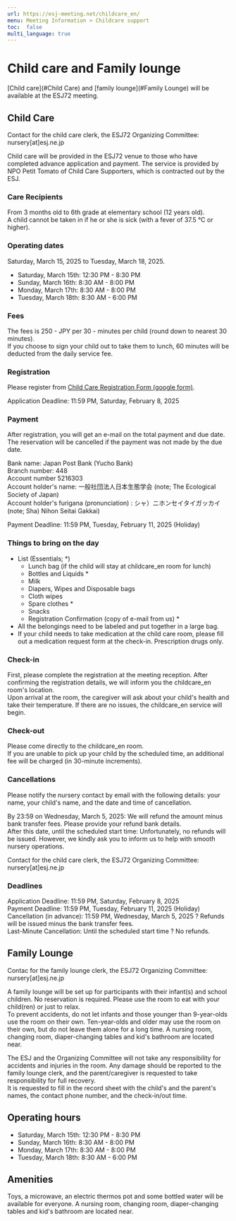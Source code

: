 ```yaml
---
url: https://esj-meeting.net/childcare_en/
menu: Meeting Information > Childcare support
toc:  false
multi_language: true
---
```

<!--英語版です_-->

# Child care and Family lounge
[Child care](#Child Care) and [family lounge](#Family Lounge) will be available at the ESJ72 meeting. 

## Child Care 
Contact for the child care clerk, the ESJ72 Organizing Committee: nursery[at]esj.ne.jp

Child care will be provided in the ESJ72 venue to those who have completed advance application and payment. The service is provided by NPO Petit Tomato of Child Care Supporters, which is contracted out by the ESJ. 

### Care Recipients
From 3 months old to 6th grade at elementary school (12 years old).  
A child cannot be taken in if he or she is sick (with a fever of 37.5 °C or higher).

### Operating dates
Saturday, March 15, 2025 to Tuesday, March 18, 2025.  

* Saturday, March 15th: 12:30 PM - 8:30 PM
* Sunday, March 16th: 8:30 AM - 8:00 PM
* Monday, March 17th: 8:30 AM - 8:00 PM
* Tuesday, March 18th: 8:30 AM - 6:00 PM

### Fees
The fees is 250 - JPY per 30 - minutes per child (round down to nearest 30 minutes).  
If you choose to sign your child out to take them to lunch, 60 minutes will be deducted from the daily service fee.

### Registration
Please register from [Child Care Registration Form (google form)](https://forms.gle/kccvtsnuX3m46a618).  

Application Deadline: 11:59 PM, Saturday, February 8, 2025

### Payment
After registration, you will get an e-mail on the total payment and due date.  
The reservation will be cancelled if the payment was not made by the due date.  

Bank name: Japan Post Bank (Yucho Bank)  
Branch number: 448  
Account number 5216303  
Account holder's name: 一般社団法人日本生態学会 (note; The Ecological Society of Japan)  
Account holder's furigana (pronunciation) : シャ）ニホンセイタイガッカイ (note; Sha) Nihon Seitai Gakkai)  

Payment Deadline: 11:59 PM, Tuesday, February 11, 2025 (Holiday)

### Things to bring on the day
* List (Essentials; *)  
	* Lunch bag (if the child will stay at childcare_en room for lunch)
	* Bottles and Liquids *
	* Milk
	* Diapers, Wipes and Disposable bags
	* Cloth wipes
	* Spare clothes *
	* Snacks
	* Registration Confirmation (copy of e-mail from us) *
* All the belongings need to be labeled and put together in a large bag.
* If your child needs to take medication at the child care room, please fill out a medication request form at the check-in. Prescription drugs only.

### Check-in
First, please complete the registration at the meeting reception. After confirming the registration details, we will inform you the childcare_en room's location.  
Upon arrival at the room, the caregiver will ask about your child's health and take their temperature. If there are no issues, the childcare_en service will begin.

### Check-out
Please come directly to the childcare_en room.  
If you are unable to pick up your child by the scheduled time, an additional fee will be charged (in 30-minute increments).

### Cancellations
Please notify the nursery contact by email with the following details: your name, your child's name, and the date and time of cancellation.  

By 23:59 on Wednesday, March 5, 2025: We will refund the amount minus bank transfer fees. Please provide your refund bank details.  
After this date, until the scheduled start time: Unfortunately, no refunds will be issued. However, we kindly ask you to inform us to help with smooth nursery operations.

Contact for the child care clerk, the ESJ72 Organizing Committee: nursery[at]esj.ne.jp

### Deadlines
Application Deadline: 11:59 PM, Saturday, February 8, 2025  
Payment Deadline: 11:59 PM, Tuesday, February 11, 2025 (Holiday)  
Cancellation (in advance): 11:59 PM, Wednesday, March 5, 2025 ? Refunds will be issued minus the bank transfer fees.  
Last-Minute Cancellation: Until the scheduled start time ? No refunds.  

## Family Lounge
Contac for the family lounge clerk, the ESJ72 Organizing Committee: nursery[at]esj.ne.jp  

A family lounge will be set up for participants with their infant(s) and school children. No reservation is required. Please use the room to eat with your child(ren) or just to relax.  
To prevent accidents, do not let infants and those younger than 9-year-olds use the room on their own. Ten-year-olds and older may use the room on their own, but do not leave them alone for a long time. A nursing room, changing room, diaper-changing tables and kid's bathroom are located near.

The ESJ and the Organizing Committee will not take any responsibility for accidents and injuries in the room. Any damage should be reported to the family lounge clerk, and the parent/caregiver is requested to take responsibility for full recovery.  
It is requested to fill in the record sheet with the child's and the parent's names, the contact phone number, and the check-in/out time.

## Operating hours

* Saturday, March 15th:	12:30 PM - 8:30 PM
* Sunday, March 16th:	 8:30 AM - 8:00 PM
* Monday, March 17th:	 8:30 AM - 8:00 PM
* Tuesday, March 18th:	 8:30 AM - 6:00 PM

## Amenities
Toys, a microwave, an electric thermos pot and some bottled water will be available for everyone.
A nursing room, changing room, diaper-changing tables and kid's bathroom are located near.
